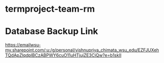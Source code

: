# termproject-team-rm
# Database Backup Link
https://emailwsu-my.sharepoint.com/:u:/g/personal/vishnupriya_chimata_wsu_edu/EZFJUXehTQdApZlqdpIBCzABPWY6cuO11uHTjujZE3CiQw?e=b1skII
